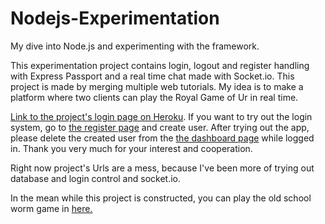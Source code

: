 # Nodejs-Experimentation
My dive into Node.js and experimenting with the framework.

This experimentation project contains login, logout and register handling with Express Passport and a real time chat made with Socket.io.
This project is made by merging multiple web tutorials. My idea is to make a platform where two clients can play the Royal Game of Ur in real time. 

[Link to the project's login page on Heroku](https://ancient-caverns-95141.herokuapp.com/logintuto/users/login "Login"). If you want to try out the login system, go to [the register page](https://ancient-caverns-95141.herokuapp.com/logintuto/users/register "Register") and create user. After trying out the app, please delete the created user from the [the dashboard page](https://ancient-caverns-95141.herokuapp.com/logintuto/users/kissakala/dashboard "Dashboard") while logged in. Thank you very much for your interest and cooperation.

Right now project's Urls are a mess, because I've been more of trying out database and login control and socket.io.

In the mean while this project is constructed, you can play the old school worm game in [here.](https://ancient-caverns-95141.herokuapp.com/wormGame "My Worm Game")
